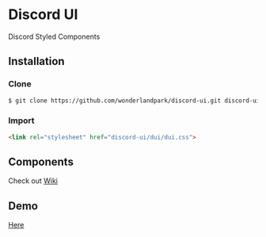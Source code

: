 # Discord UI

Discord Styled Components

## Installation

### Clone

```sh
$ git clone https://github.com/wonderlandpark/discord-ui.git discord-ui
```

### Import

```html
<link rel="stylesheet" href="discord-ui/dui/dui.css">
```

## Components

Check out [Wiki](https://github.com/wonderlandpark/discord-ui/wiki)

## Demo

[Here](https://discord-ui.wonder.im)
